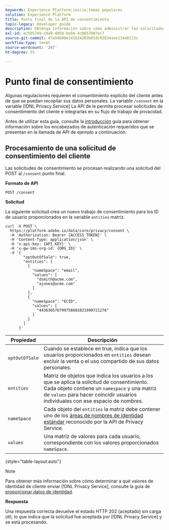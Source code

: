 ```yaml
---
keywords: Experience Platform;inicio;temas populares
solution: Experience Platform
title: Punto final de la API de consentimiento
topic-legacy: developer guide
description: Obtenga información sobre cómo administrar las solicitudes de consentimiento del cliente para aplicaciones de Experience Cloud mediante la API de Privacy Service.
exl-id: ec505749-c0a9-4050-be56-4c0657807ec7
source-git-commit: 47a94b00e141b24203b01dc93834aee13aa6113c
workflow-type: tm+mt
source-wordcount: '247'
ht-degree: 3%

---
```


# Punto final de consentimiento

Algunas regulaciones requieren el consentimiento explícito del cliente antes de que se puedan recopilar sus datos personales. La variable `/consent` en la variable [!DNL Privacy Service] La API de le permite procesar solicitudes de consentimiento del cliente e integrarlas en su flujo de trabajo de privacidad.

Antes de utilizar esta guía, consulte la [introducción](./getting-started.md) guía para obtener información sobre los encabezados de autenticación requeridos que se presentan en la llamada de API de ejemplo a continuación.

## Procesamiento de una solicitud de consentimiento del cliente

Las solicitudes de consentimiento se procesan realizando una solicitud del POST al `/consent` punto final.

**Formato de API**

```http
POST /consent
```

**Solicitud**

La siguiente solicitud crea un nuevo trabajo de consentimiento para los ID de usuario proporcionados en la variable `entities` matriz.

```shell
curl -X POST \
  https://platform.adobe.io/data/core/privacy/consent \
  -H 'Authorization: Bearer {ACCESS_TOKEN}' \
  -H 'Content-Type: application/json' \
  -H 'x-api-key: {API_KEY}' \
  -H 'x-gw-ims-org-id: {ORG_ID}' \
  -d '{
        "optOutOfSale": true,
        "entities": [
          {
            "nameSpace": "email",
            "values": [
              "dsmith@acme.com",
              "ajones@acme.com"
            ]
          },
          {
            "nameSpace": "ECID",
            "values": [
              "443636576799758681021090721276"
            ]
          }
        ]
      }'
```

| Propiedad | Descripción |
| --- | --- |
| `optOutOfSale` | Cuando se establece en true, indica que los usuarios proporcionados en `entities` desean excluir la venta o el uso compartido de sus datos personales. |
| `entities` | Matriz de objetos que indica los usuarios a los que se aplica la solicitud de consentimiento. Cada objeto contiene un `namespace` y una matriz de `values` para hacer coincidir usuarios individuales con ese espacio de nombres. |
| `nameSpace` | Cada objeto del `entities` la matriz debe contener uno de los [áreas de nombres de identidad estándar](./appendix.md#standard-namespaces) reconocido por la API de Privacy Service. |
| `values` | Una matriz de valores para cada usuario, correspondiente con los valores proporcionados `nameSpace`. |

{style=&quot;table-layout:auto&quot;}

>[!NOTE]
>
>Para obtener más información sobre cómo determinar a qué valores de identidad de cliente enviar [!DNL Privacy Service], consulte la guía de [proporcionar datos de identidad](../identity-data.md).

**Respuesta**

Una respuesta correcta devuelve el estado HTTP 202 (aceptado) sin carga útil, lo que indica que la solicitud fue aceptada por [!DNL Privacy Service] y se está procesando.
